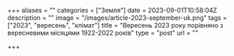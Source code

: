 +++
aliases = ""
categories = ["Земля"]
date = 2023-09-01T10:58:04Z
description = ""
image = "/images/article-2023-september-uk.png"
tags = ["2023", "вересень", "клiмат"]
title = "Вересень 2023 року порівняно з вересневими місяцями 1922-2022 років"
type = "post"
url = ""

+++
